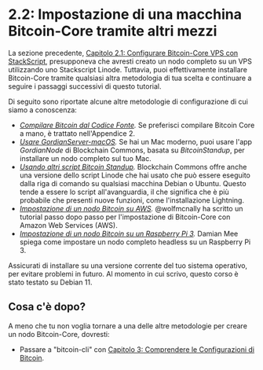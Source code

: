 # 2.2: Impostazione di una macchina Bitcoin-Core tramite altri mezzi

La sezione precedente, [Capitolo 2.1: Configurare Bitcoin-Core VPS con StackScript](02_1_Configurare_Bitcoin-Core_VPS_con_StackScript.md), presupponeva che avresti creato un nodo completo su un VPS utilizzando uno Stackscript Linode. Tuttavia, puoi effettivamente installare Bitcoin-Core tramite qualsiasi altra metodologia di tua scelta e continuare a seguire i passaggi successivi di questo tutorial.

Di seguito sono riportate alcune altre metodologie di configurazione di cui siamo a conoscenza:

* *[Compilare Bitcoin dal Codice Fonte](A2_0_Compilare_Bitcoin_dal_Codice_Fonte.md).* Se preferisci compilare Bitcoin Core a mano, è trattato nell'Appendice 2.
* *[Usare GordianServer-macOS](https://github.com/BlockchainCommons/GordianServer-macOS).* Se hai un Mac moderno, puoi usare l'app *GordianNode* di Blockchain Commons, basata su *BitcoinStandup*, per installare un nodo completo sul tuo Mac.
* *[Usando altri script Bitcoin Standup](https://github.com/BlockchainCommons/Bitcoin-Standup-Scripts).* Blockchain Commons offre anche una versione dello script Linode che hai usato che può essere eseguito dalla riga di comando su qualsiasi macchina Debian o Ubuntu. Questo tende a essere lo script all'avanguardia, il che significa che è più probabile che presenti nuove funzioni, come l'installazione Lightning.
* *[Impostazione di un nodo Bitcoin su AWS](https://wolfmcnally.com/115/developer-notes-setting-up-a-bitcoin-node-on-aws/).* @wolfmcnally ha scritto un tutorial passo dopo passo per l'impostazione di Bitcoin-Core con Amazon Web Services (AWS).
* *[Impostazione di un nodo Bitcoin su un Raspberry Pi 3](https://medium.com/@meeDamian/bitcoin-full-node-on-rbp3-revised-88bb7c8ef1d1).* Damian Mee spiega come impostare un nodo completo headless su un Raspberry Pi 3.

Assicurati di installare su una versione corrente del tuo sistema operativo, per evitare problemi in futuro. Al momento in cui scrivo, questo corso è stato testato su Debian 11.

## Cosa c'è dopo?

A meno che tu non voglia tornare a una delle altre metodologie per creare un nodo Bitcoin-Core, dovresti:

* Passare a "bitcoin-cli" con [Capitolo 3: Comprendere le Configurazioni di Bitcoin](03_0_Comprendere_le_Configurazioni_di_Bitcoin.md).

